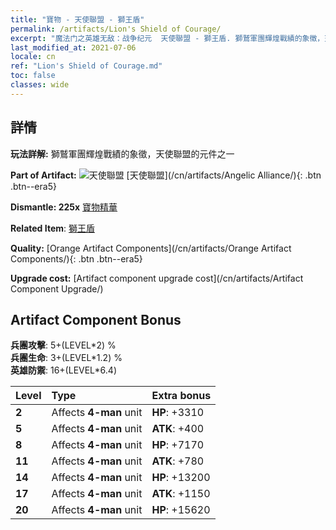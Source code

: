 ```yaml
---
title: "寶物 - 天使聯盟 - 獅王盾"
permalink: /artifacts/Lion's Shield of Courage/
excerpt: "魔法门之英雄无敌：战争纪元  天使聯盟 - 獅王盾. 獅鷲軍團輝煌戰績的象徵，天使聯盟的元件之一"
last_modified_at: 2021-07-06
locale: cn
ref: "Lion's Shield of Courage.md"
toc: false
classes: wide
---
```




## 詳情

 **玩法詳解:** 獅鷲軍團輝煌戰績的象徵，天使聯盟的元件之一

 **Part of Artifact:** ![天使聯盟](/images/t/icon_artifact_41.png) [天使聯盟](/cn/artifacts/Angelic Alliance/){: .btn .btn--era5}

 **Dismantle: 225x** [寶物精華](/cn/Items/con_905/)

 **Related Item**: [獅王盾](/cn/Items/art_151/)

 **Quality:** [Orange Artifact Components](/cn/artifacts/Orange Artifact Components/){: .btn .btn--era5}

 **Upgrade cost:** [Artifact component upgrade cost](/cn/artifacts/Artifact Component Upgrade/)

## Artifact Component Bonus

  **兵團攻擊**: 5+(LEVEL\*2) %<br/>**兵團生命**: 3+(LEVEL\*1.2) %<br/>**英雄防禦**: 16+(LEVEL\*6.4)

  |  Level  | Type |    Extra bonus  | 
  |:--------|:-----|:----------------| 
  | **2** | Affects **4-man** unit | **HP**: +3310 | 
  | **5** | Affects **4-man** unit | **ATK**: +400 | 
  | **8** | Affects **4-man** unit | **HP**: +7170 | 
  | **11** | Affects **4-man** unit | **ATK**: +780 | 
  | **14** | Affects **4-man** unit | **HP**: +13200 | 
  | **17** | Affects **4-man** unit | **ATK**: +1150 | 
  | **20** | Affects **4-man** unit | **HP**: +15620 | 
